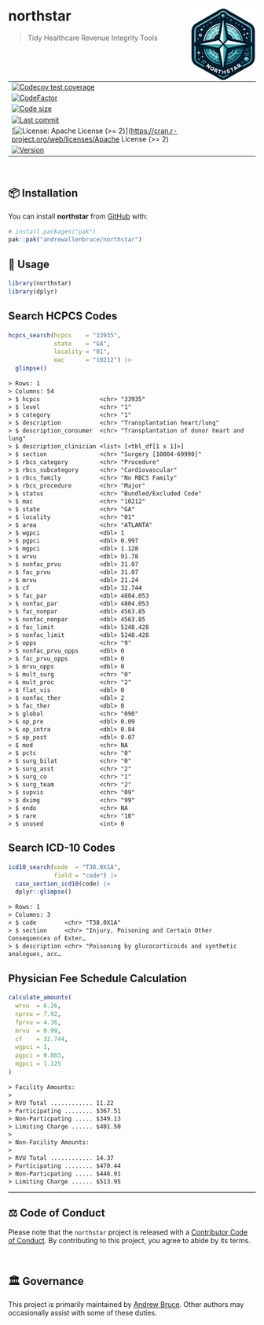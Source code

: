 
<!-- README.md is generated from README.Rmd. Please edit that file -->

# northstar <img src="man/figures/logo.png" align="right" height="150" />

> Tidy Healthcare Revenue Integrity Tools

<!-- badges: start -->

|                                                                                                                                                                                      |
|--------------------------------------------------------------------------------------------------------------------------------------------------------------------------------------|
| [![Codecov test coverage](https://codecov.io/gh/andrewallenbruce/northstar/branch/master/graph/badge.svg)](https://app.codecov.io/gh/andrewallenbruce/northstar?branch=master)       |
| [![CodeFactor](https://www.codefactor.io/repository/github/andrewallenbruce/northstar/badge)](https://www.codefactor.io/repository/github/andrewallenbruce/northstar)                |
| [![Code size](https://img.shields.io/github/languages/code-size/andrewallenbruce/northstar.svg)](https://github.com/andrewallenbruce/northstar)                                      |
| [![Last commit](https://img.shields.io/github/last-commit/andrewallenbruce/northstar.svg)](https://github.com/andrewallenbruce/northstar/commits/master)                             |
| \[![License: Apache License (\>= 2)](https://img.shields.io/badge/license-Apache%20License%20(%3E=%202)-blue.svg)\](<https://cran.r-project.org/web/licenses/Apache> License (\>= 2) |
| [![Version](https://img.shields.io/badge/devel%20version-0.0.2-red.svg)](https://github.com/andrewallenbruce/northstar)                                                              |

<!-- badges: end -->

<br>

## :package: Installation

You can install **northstar** from [GitHub](https://github.com/) with:

``` r
# install.packages("pak")
pak::pak("andrewallenbruce/northstar")
```

## :beginner: Usage

``` r
library(northstar)
library(dplyr)
```

## Search HCPCS Codes

``` r
hcpcs_search(hcpcs    = "33935", 
             state    = "GA", 
             locality = "01", 
             mac      = "10212") |> 
  glimpse()
```

    > Rows: 1
    > Columns: 54
    > $ hcpcs                 <chr> "33935"
    > $ level                 <chr> "1"
    > $ category              <chr> "1"
    > $ description           <chr> "Transplantation heart/lung"
    > $ description_consumer  <chr> "Transplantation of donor heart and lung"
    > $ description_clinician <list> [<tbl_df[1 x 1]>]
    > $ section               <chr> "Surgery [10004-69990]"
    > $ rbcs_category         <chr> "Procedure"
    > $ rbcs_subcategory      <chr> "Cardiovascular"
    > $ rbcs_family           <chr> "No RBCS Family"
    > $ rbcs_procedure        <chr> "Major"
    > $ status                <chr> "Bundled/Excluded Code"
    > $ mac                   <chr> "10212"
    > $ state                 <chr> "GA"
    > $ locality              <chr> "01"
    > $ area                  <chr> "ATLANTA"
    > $ wgpci                 <dbl> 1
    > $ pgpci                 <dbl> 0.997
    > $ mgpci                 <dbl> 1.128
    > $ wrvu                  <dbl> 91.78
    > $ nonfac_prvu           <dbl> 31.07
    > $ fac_prvu              <dbl> 31.07
    > $ mrvu                  <dbl> 21.24
    > $ cf                    <dbl> 32.744
    > $ fac_par               <dbl> 4804.053
    > $ nonfac_par            <dbl> 4804.053
    > $ fac_nonpar            <dbl> 4563.85
    > $ nonfac_nonpar         <dbl> 4563.85
    > $ fac_limit             <dbl> 5248.428
    > $ nonfac_limit          <dbl> 5248.428
    > $ opps                  <chr> "9"
    > $ nonfac_prvu_opps      <dbl> 0
    > $ fac_prvu_opps         <dbl> 0
    > $ mrvu_opps             <dbl> 0
    > $ mult_surg             <chr> "0"
    > $ mult_proc             <chr> "2"
    > $ flat_vis              <dbl> 0
    > $ nonfac_ther           <dbl> 2
    > $ fac_ther              <dbl> 0
    > $ global                <chr> "090"
    > $ op_pre                <dbl> 0.09
    > $ op_intra              <dbl> 0.84
    > $ op_post               <dbl> 0.07
    > $ mod                   <chr> NA
    > $ pctc                  <chr> "0"
    > $ surg_bilat            <chr> "0"
    > $ surg_asst             <chr> "2"
    > $ surg_co               <chr> "1"
    > $ surg_team             <chr> "2"
    > $ supvis                <chr> "09"
    > $ dximg                 <chr> "99"
    > $ endo                  <chr> NA
    > $ rare                  <chr> "10"
    > $ unused                <int> 0

## Search ICD-10 Codes

``` r
icd10_search(code  = "T38.0X1A", 
             field = "code") |> 
  case_section_icd10(code) |> 
  dplyr::glimpse()
```

    > Rows: 1
    > Columns: 3
    > $ code        <chr> "T38.0X1A"
    > $ section     <chr> "Injury, Poisoning and Certain Other Consequences of Exter…
    > $ description <chr> "Poisoning by glucocorticoids and synthetic analogues, acc…

## Physician Fee Schedule Calculation

``` r
calculate_amounts(
  wrvu  = 6.26,
  nprvu = 7.92,
  fprvu = 4.36,
  mrvu  = 0.99,
  cf    = 32.744,
  wgpci = 1,
  pgpci = 0.883,
  mgpci = 1.125
)
```

    > Facility Amounts:
    > 
    > RVU Total ............ 11.22
    > Participating ........ $367.51
    > Non-Particpating ..... $349.13
    > Limiting Charge ...... $401.50
    > 
    > Non-Facility Amounts:
    > 
    > RVU Total ............ 14.37
    > Participating ........ $470.44
    > Non-Particpating ..... $446.91
    > Limiting Charge ...... $513.95

------------------------------------------------------------------------

## :balance_scale: Code of Conduct

Please note that the `northstar` project is released with a [Contributor
Code of
Conduct](https://andrewallenbruce.github.io/northstar/CODE_OF_CONDUCT.html).
By contributing to this project, you agree to abide by its terms.

<br>

## :classical_building: Governance

This project is primarily maintained by [Andrew
Bruce](https://github.com/andrewallenbruce). Other authors may
occasionally assist with some of these duties.

